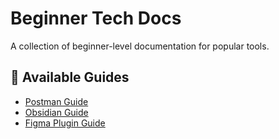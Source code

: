# Beginner Tech Docs

A collection of beginner-level documentation for popular tools.

## 📄 Available Guides

- [Postman Guide](Postman-Guide.md)
- [Obsidian Guide](Obsidian-Guide.md)
- [Figma Plugin Guide](Figma-Icons8-Guide.md)
